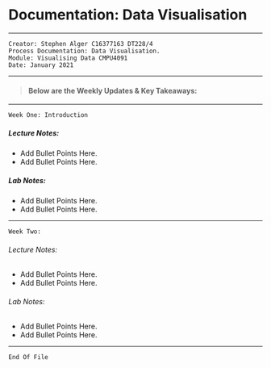 # Documentation: Data Visualisation
---
    Creator: Stephen Alger C16377163 DT228/4
    Process Documentation: Data Visualisation.
    Module: Visualising Data CMPU4091
    Date: January 2021
 

---
> #### Below are the Weekly Updates & Key Takeaways:
---

    Week One: Introduction
##### Lecture Notes: 
- Add Bullet Points Here.
- Add Bullet Points Here.

##### Lab Notes:
- Add Bullet Points Here.
- Add Bullet Points Here.

---

    Week Two:
###### Lecture Notes: 
- Add Bullet Points Here.
- Add Bullet Points Here.

###### Lab Notes:
- Add Bullet Points Here.
- Add Bullet Points Here.

---

    End Of File
